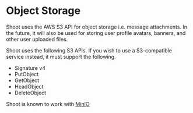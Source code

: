 # Object Storage

Shoot uses the AWS S3 API for object storage i.e. message attachments.
In the future, it will also be used for storing user profile avatars, banners, and other user uploaded files.

Shoot uses the following S3 APIs. If you wish to use a S3-compatible service instead, it must support the following.

- Signature v4
- PutObject
- GetObject
- HeadObject
- DeleteObject

Shoot is known to work with [MinIO](https://github.com/minio/minio)